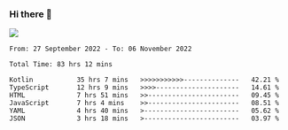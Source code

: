 ### Hi there 👋

<!--<a href="https://github.com/search?o=desc&q=author%3Abushiyi&s=committer-date&type=Commits">-->
<!--    <img align="center" height = "178" src="https://github-readme-stats.vercel.app/api?username=bushiyi&count_private=true&show_icons=true&theme=noctis_minimus&hide=contribs&include_all_commits=true" />-->
<!--</a>-->
<!--<a href="https://github.com/bushiyi?tab=repositories">-->
<!--    <img align="center" height = "178" src="https://github-readme-stats.vercel.app/api/top-langs/?username=bushiyi&count_private=true&theme=noctis_minimus" />-->
<!--</a>-->
 
<!-- [![Ashutosh's github activity graph](https://activity-graph.herokuapp.com/graph?username=bushiyi&theme=react&bg_color=1B2932&point=698B69&line=698B69)](https://github.com/ashutosh00710/github-readme-activity-graph)
 -->


![](https://raw.githubusercontent.com/bushiyi/bushiyi/master/assets/github-contribution-grid-snake.svg)

<!--START_SECTION:waka-->

```text
From: 27 September 2022 - To: 06 November 2022

Total Time: 83 hrs 12 mins

Kotlin           35 hrs 7 mins   >>>>>>>>>>>--------------   42.21 %
TypeScript       12 hrs 9 mins   >>>>---------------------   14.61 %
HTML             7 hrs 51 mins   >>-----------------------   09.45 %
JavaScript       7 hrs 4 mins    >>-----------------------   08.51 %
YAML             4 hrs 40 mins   >------------------------   05.62 %
JSON             3 hrs 18 mins   >------------------------   03.97 %
```

<!--END_SECTION:waka-->

